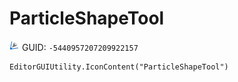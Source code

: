 # ParticleShapeTool
![](/img/ParticleShapeTool.png)
GUID: `-5440957207209922157`
```
EditorGUIUtility.IconContent("ParticleShapeTool")
```
